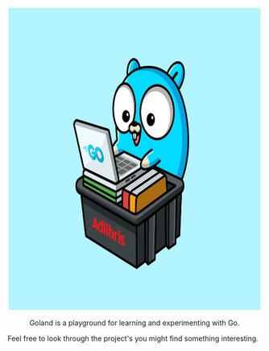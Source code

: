<p align="center">
  <a href="https://goclone.io/">
    <img alt="gopher" src="docs/media/laptop.webp" width="500" height="600"> 
  </a>
</p>

<p align="center">
Goland is a playground for learning and experimenting with Go.

Feel free to look through the project's you might find something interesting.
</p>
<br>
